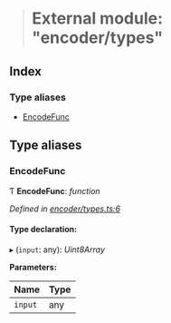 > # External module: "encoder/types"

## Index

### Type aliases

* [EncodeFunc](_encoder_types_.md#encodefunc)

## Type aliases

###  EncodeFunc

Ƭ **EncodeFunc**: *function*

*Defined in [encoder/types.ts:6](https://github.com/polkadot-js/common/blob/22e76c1/packages/util-rlp/src/encoder/types.ts#L6)*

#### Type declaration:

▸ (`input`: any): *Uint8Array*

**Parameters:**

Name | Type |
------ | ------ |
`input` | any |